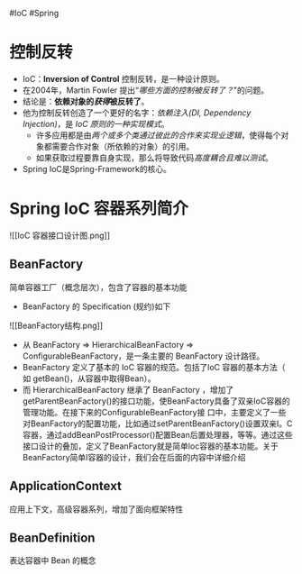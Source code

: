 #IoC #Spring
# 控制反转
- IoC：**Inversion of Control** 控制反转，是一种设计原则。
- 在2004年，Martin Fowler 提出“*哪些方面的控制被反转了？*"的问题。
- 结论是：**依赖对象的*获得*被反转了**。
- 他为控制反转创造了一个更好的名字：*依赖注入(DI, Dependency Injection)*，是 *IoC 原则的一种实现模式*。
	- 许多应用都是由*两个或多个类通过彼此的合作来实现业逻辑*，使得每个对象都需要合作对象（所依赖的对象）的引用。
	- 如果获取过程要靠自身实现，那么将导致代码*高度耦合且难以测试*。
- Spring IoC是Spring-Framework的核心。

# Spring IoC 容器系列简介

![[IoC 容器接口设计图.png]]

## BeanFactory
简单容器工厂（概念层次），包含了容器的基本功能
- BeanFactory 的 Specification (规约)如下

![[BeanFactory结构.png]]
- 从 BeanFactory => HierarchicalBeanFactory => ConfigurableBeanFactory，是一条主要的 BeanFactory 设计路径。
- BeanFactory 定义了基本的 IoC 容器的规范。包括了loC 容器的基本方法（ 如 getBean()，从容器中取得Bean）。
- 而 HierarchicalBeanFactory 继承了 BeanFactory ，增加了getParentBeanFactory()的接口功能，使BeanFactory具备了双亲IoC容器的管理功能。在接下来的ConfigurableBeanFactory接
口中，主要定义了一些对BeanFactory的配置功能，比如通过setParentBeanFactory()设置双亲I。C容器，通过addBeanPostProcessor()配置Bean后置处理器，等等。通过这些接口设计的叠加，定义了BeanFactory就是简单loc容器的基本功能。关于BeanFactory简单I容器的设计，我们会在后面的内容中详细介绍

## ApplicationContext
应用上下文，高级容器系列，增加了面向框架特性

## BeanDefinition
 表达容器中 Bean 的概念